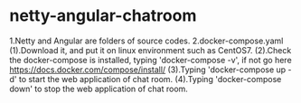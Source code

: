 # netty-angular-chatroom
1.Netty and Angular are folders of source codes.  2.docker-compose.yaml  (1).Download it, and put it on linux environment such as CentOS7.  (2).Check the docker-compose is installed, typing 'docker-compose -v', if not go here https://docs.docker.com/compose/install/
	(3).Typing 'docker-compose up -d' to start the web application of chat room.
	(4).Typing 'docker-compose down' to stop the web application of chat room.
  
  
